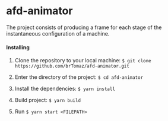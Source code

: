 # afd-animator
The project consists of producing a frame for each stage of the instantaneous configuration of a machine.

#### Installing

1. Clone the repository to your local machine:
   `$ git clone https://github.com/brTomaz/afd-animator.git`

2. Enter the directory of the project:
   `$ cd afd-animator`

3. Install the dependencies:
   `$ yarn install`

4. Build project:
   `$ yarn build`

6. Run
   `$ yarn start <FILEPATH>`
